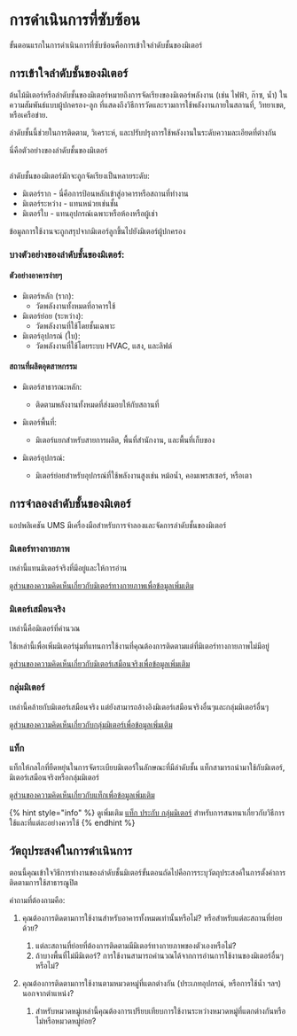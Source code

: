 # การดำเนินการที่ซับซ้อน

ขั้นตอนแรกในการดำเนินการที่ซับซ้อนคือการเข้าใจลำดับชั้นของมิเตอร์

## การเข้าใจลำดับชั้นของมิเตอร์

ต้นไม้มิเตอร์หรือลำดับชั้นของมิเตอร์หมายถึงการจัดเรียงของมิเตอร์พลังงาน (เช่น ไฟฟ้า, ก๊าซ, น้ำ) ในความสัมพันธ์แบบผู้ปกครอง-ลูก ที่แสดงถึงวิธีการวัดและรวมการใช้พลังงานภายในสถานที่, วิทยาเขต, หรือเครือข่าย.&#x20;

ลำดับชั้นนี้ช่วยในการติดตาม, วิเคราะห์, และปรับปรุงการใช้พลังงานในระดับความละเอียดที่ต่างกัน



นี่คือตัวอย่างของลำดับชั้นของมิเตอร์

<figure><img src="../.gitbook/assets/image (13).png" alt=""><figcaption></figcaption></figure>

ลำดับชั้นของมิเตอร์มักจะถูกจัดเรียงเป็นหลายระดับ:

* มิเตอร์ราก - นี่คือการป้อนหลักเข้าสู่อาคารหรือสถานที่ทำงาน
* มิเตอร์ระหว่าง - แทนหน่วยเช่นชั้น
* มิเตอร์ใบ - แทนอุปกรณ์เฉพาะหรือห้องหรือผู้เช่า

ข้อมูลการใช้งานจะถูกสรุปจากมิเตอร์ลูกขึ้นไปยังมิเตอร์ผู้ปกครอง



### บางตัวอย่างของลำดับชั้นของมิเตอร์:

#### ตัวอย่างอาคารง่ายๆ

* มิเตอร์หลัก (ราก):&#x20;
  * วัดพลังงานทั้งหมดที่อาคารใช้
* มิเตอร์ย่อย (ระหว่าง):
  * วัดพลังงานที่ใช้โดยชั้นเฉพาะ
* มิเตอร์อุปกรณ์ (ใบ):
  * วัดพลังงานที่ใช้โดยระบบ HVAC, แสง, และลิฟต์

#### สถานที่ผลิตอุตสาหกรรม

* มิเตอร์สาธารณะหลัก:
  * ติดตามพลังงานทั้งหมดที่ส่งมอบให้กับสถานที่
* มิเตอร์พื้นที่:
  * &#x20;มิเตอร์แยกสำหรับสายการผลิต, พื้นที่สำนักงาน, และพื้นที่เก็บของ
*   มิเตอร์อุปกรณ์:

    * มิเตอร์ย่อยสำหรับอุปกรณ์ที่ใช้พลังงานสูงเช่น หม้อน้ำ, คอมเพรสเซอร์, หรือเตา



## การจำลองลำดับชั้นของมิเตอร์

แอปพลิเคชัน UMS มีเครื่องมือสำหรับการจำลองและจัดการลำดับชั้นของมิเตอร์

### มิเตอร์ทางกายภาพ

เหล่านี้แทนมิเตอร์จริงที่มีอยู่และให้การอ่าน

[ดูส่วนของความคิดเห็นเกี่ยวกับมิเตอร์ทางกายภาพเพื่อข้อมูลเพิ่มเติม](complex-implementations.md#physical-meters)

### มิเตอร์เสมือนจริง

เหล่านี้คือมิเตอร์ที่คำนวณ

ใช้เหล่านี้เพื่อเพิ่มมิเตอร์นุ่มที่แทนการใช้งานที่คุณต้องการติดตามแต่ที่มิเตอร์ทางกายภาพไม่มีอยู่

[ดูส่วนของความคิดเห็นเกี่ยวกับมิเตอร์เสมือนจริงเพื่อข้อมูลเพิ่มเติม](complex-implementations.md#virtual-meters)



### กลุ่มมิเตอร์

เหล่านี้คล้ายกับมิเตอร์เสมือนจริง แต่ยังสามารถอ้างอิงมิเตอร์เสมือนจริงอื่นๆและกลุ่มมิเตอร์อื่นๆ

[ดูส่วนของความคิดเห็นเกี่ยวกับกลุ่มมิเตอร์เพื่อข้อมูลเพิ่มเติม](complex-implementations.md#meter-groups)

### แท็ก

แท็กให้กลไกที่ยืดหยุ่นในการจัดระเบียบมิเตอร์ในลักษณะที่มีลำดับชั้น แท็กสามารถนำมาใช้กับมิเตอร์, มิเตอร์เสมือนจริงหรือกลุ่มมิเตอร์

[ดูส่วนของความคิดเห็นเกี่ยวกับแท็กเพื่อข้อมูลเพิ่มเติม](complex-implementations.md#tags)

{% hint style="info" %}
ดูเพิ่มเติม [แท็ก ประกับ กลุ่มมิเตอร์](../readme/concepts/tags-vs-meter-groups.md) สำหรับการสนทนาเกี่ยวกับวิธีการใช้และที่แต่ละอย่างควรใช้
{% endhint %}



## วัตถุประสงค์ในการดำเนินการ

ตอนนี้คุณเข้าใจวิธีการทำงานของลำดับชั้นมิเตอร์ขั้นตอนถัดไปคือการระบุวัตถุประสงค์ในการตั้งค่าการติดตามการใช้สาธารณูปิต



คำถามที่ต้องถามคือ:

1. คุณต้องการติดตามการใช้งานสำหรับอาคารทั้งหมดเท่านั้นหรือไม่? หรือสำหรับแต่ละสถานที่ย่อยด้วย?
   1. แต่ละสถานที่ย่อยที่ต้องการติดตามมีมิเตอร์ทางกายภาพของตัวเองหรือไม่?
   2. ถ้าบางพื้นที่ไม่มีมิเตอร์? การใช้งานสามารถคำนวณได้จากการอ่านการใช้งานของมิเตอร์อื่นๆหรือไม่?
2. คุณต้องการติดตามการใช้งานตามหมวดหมู่ที่แตกต่างกัน (ประเภทอุปกรณ์, หรือการใช้น้ำ ฯลฯ) นอกจากตำแหน่ง?

    1. สำหรับหมวดหมู่เหล่านี้คุณต้องการเปรียบเทียบการใช้งานระหว่างหมวดหมู่ที่แตกต่างกันหรือไม่หรือหมวดหมู่ย่อย?





